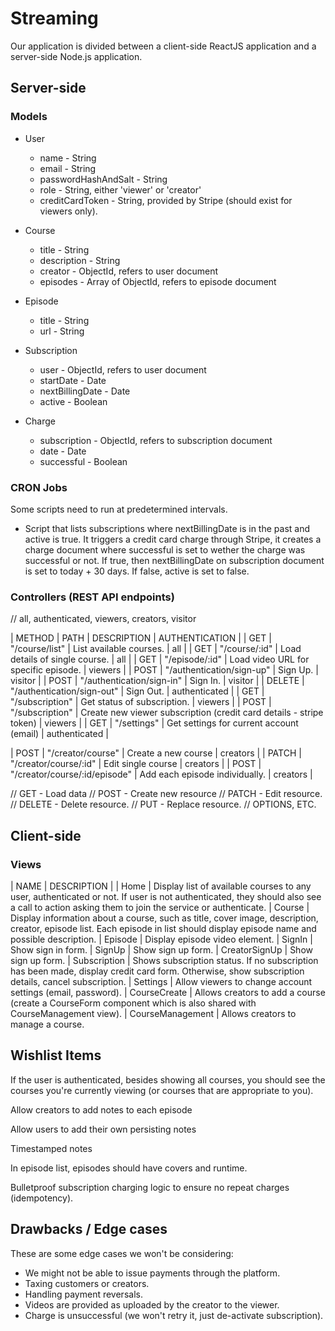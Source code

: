 # Streaming

Our application is divided between a client-side ReactJS application and a server-side Node.js application.

## Server-side

### Models

- User

  - name - String
  - email - String
  - passwordHashAndSalt - String
  - role - String, either 'viewer' or 'creator'
  - creditCardToken - String, provided by Stripe (should exist for viewers only).

- Course

  - title - String
  - description - String
  - creator - ObjectId, refers to user document
  - episodes - Array of ObjectId, refers to episode document

- Episode

  - title - String
  - url - String

- Subscription

  - user - ObjectId, refers to user document
  - startDate - Date
  - nextBillingDate - Date
  - active - Boolean

- Charge
  - subscription - ObjectId, refers to subscription document
  - date - Date
  - successful - Boolean

### CRON Jobs

Some scripts need to run at predetermined intervals.

- Script that lists subscriptions where nextBillingDate is in the past and active is true. It triggers a credit card charge through Stripe, it creates a charge document where successful is set to wether the charge was successful or not. If true, then nextBillingDate on subscription document is set to today + 30 days. If false, active is set to false.

### Controllers (REST API endpoints)

// all, authenticated, viewers, creators, visitor

| METHOD | PATH | DESCRIPTION | AUTHENTICATION |
| GET | "/course/list" | List available courses. | all |
| GET | "/course/:id" | Load details of single course. | all |
| GET | "/episode/:id" | Load video URL for specific episode. | viewers |
| POST | "/authentication/sign-up" | Sign Up. | visitor |
| POST | "/authentication/sign-in" | Sign In. | visitor |
| DELETE | "/authentication/sign-out" | Sign Out. | authenticated |
| GET | "/subscription" | Get status of subscription. | viewers |
| POST | "/subscription" | Create new viewer subscription (credit card details - stripe token) | viewers |
| GET | "/settings" | Get settings for current account (email) | authenticated |

| POST | "/creator/course" | Create a new course | creators |
| PATCH | "/creator/course/:id" | Edit single course | creators |
| POST | "/creator/course/:id/episode" | Add each episode individually. | creators |

// GET - Load data
// POST - Create new resource
// PATCH - Edit resource.
// DELETE - Delete resource.
// PUT - Replace resource.
// OPTIONS, ETC.

## Client-side

### Views

| NAME | DESCRIPTION |
| Home | Display list of available courses to any user, authenticated or not. If user is not authenticated, they should also see a call to action asking them to join the service or authenticate.
| Course | Display information about a course, such as title, cover image, description, creator, episode list. Each episode in list should display episode name and possible description.
| Episode | Display episode video element.
| SignIn | Show sign in form.
| SignUp | Show sign up form.
| CreatorSignUp | Show sign up form.
| Subscription | Shows subscription status. If no subscription has been made, display credit card form. Otherwise, show subscription details, cancel subscription.
| Settings | Allow viewers to change account settings (email, password).
| CourseCreate | Allows creators to add a course (create a CourseForm component which is also shared with CourseManagement view).
| CourseManagement | Allows creators to manage a course.

## Wishlist Items

If the user is authenticated, besides showing all courses, you should see the courses you're currently viewing (or courses that are appropriate to you).

Allow creators to add notes to each episode

Allow users to add their own persisting notes

Timestamped notes

In episode list, episodes should have covers and runtime.

Bulletproof subscription charging logic to ensure no repeat charges (idempotency).

## Drawbacks / Edge cases

These are some edge cases we won't be considering:

- We might not be able to issue payments through the platform.
- Taxing customers or creators.
- Handling payment reversals.
- Videos are provided as uploaded by the creator to the viewer.
- Charge is unsuccessful (we won't retry it, just de-activate subscription).
